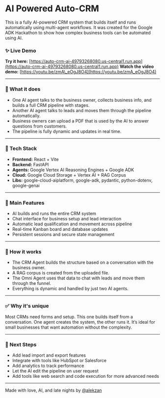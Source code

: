# AI Powered Auto-CRM

This is a fully AI-powered CRM system that builds itself and runs automatically using multi-agent workflows. It was created for the Google ADK Hackathon to show how complex business tools can be automated using AI.

### ✨ Live Demo

**Try it here:** [https://auto-crm-ai-49793268080.us-central1.run.app](https://auto-crm-ai-49793268080.us-central1.run.app)
**Watch the video demo:** [https://youtu.be/zmA\_eOgJ8O4](https://youtu.be/zmA_eOgJ8O4)

---

### 🚀 What it does

* One AI agent talks to the business owner, collects business info, and builds a full CRM pipeline with stages.
* Another AI agent talks to leads and moves them through the pipeline automatically.
* Business owners can upload a PDF that is used by the AI to answer questions from customers.
* The pipeline is fully dynamic and updates in real time.

---

### 🧩 Tech Stack

* **Frontend:** React + Vite
* **Backend:** FastAPI
* **Agents:** Google Vertex AI Reasoning Engines + Google ADK
* **Cloud:** Google Cloud Storage + Vertex AI + RAG Corpus
* **Libs:** google-cloud-aiplatform, google-adk, pydantic, python-dotenv, google-genai

---

### 🧰 Main Features

* AI builds and runs the entire CRM system
* Chat interface for business setup and lead interaction
* Automatic lead qualification and movement across pipeline
* Real-time Kanban board and database updates
* Persistent sessions and secure state management

---

### 🔧 How it works

* The CRM Agent builds the structure based on a conversation with the business owner.
* A RAG corpus is created from the uploaded file.
* The Omni Agent uses that data to chat with leads and move them through the funnel.
* Everything is dynamic and handled by just two AI agents.

---

### ✅ Why it's unique

Most CRMs need forms and setup. This one builds itself from a conversation. One agent creates the system, the other runs it. It’s ideal for small businesses that want automation without the complexity.

---

### 🔄 Next Steps

* Add lead import and export features
* Integrate with tools like HubSpot or Salesforce
* Add analytics to track performance
* Let the AI edit the pipeline on user request
* Add tools like web search and code execution for more advanced needs

---

Made with love, AI, and late nights by [@alekzan](https://github.com/alekzan)
